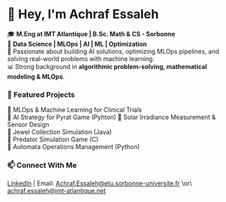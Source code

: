 # 👋 Hey, I'm Achraf Essaleh  
🎓 **M.Eng at IMT Atlantique | B.Sc. Math & CS - Sorbonne**  
🚀 **Data Science | MLOps | AI | ML | Optimization**  
🔬 Passionate about building AI solutions, optimizing MLOps pipelines, and solving real-world problems with machine learning.  
📊 Strong background in **algorithmic problem-solving, mathematical modeling & MLOps**.  

### 📌 Featured Projects  
🔹 MLOps & Machine Learning for Clinical Trials  
🔹 AI Strategy for Pyrat Game (Pyhton)
🔹 Solar Irradiance Measurement & Sensor Design  
🔹 Jewel Collection Simulation (Java)  
🔹 Predator Simulation Game (C)  
🔹 Automata Operations Management (Python)  

### 📫 Connect With Me  
[LinkedIn](www.linkedin.com/in/achraf-e-305baa283) | Email: Achraf.Essaleh@etu.sorbonne-universite.fr \or\ achraf.essaleh@imt-atlantique.net 

